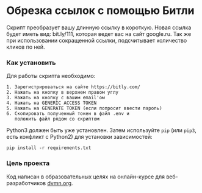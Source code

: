# Обрезка ссылок с помощью Битли

Скрипт преобразует вашу длинную ссылку в короткую. Новая ссылка будет иметь вид: bit.ly/111, которая ведет вас на сайт
google.ru. Так же при использовании сокращенной ссылки, подсчитывает количество кликов по ней. 

### Как установить

Для работы скрипта необходимо: 
```
1. Зарегистрироваться на сайте https://bitly.com/ 
2. Нажать на кнопку в верхнем правом углу
3. Нажать на кнопку с вашим email'ом
4. Нажать на GENERIC ACCESS TOKEN
5. Нажать на GENERATE TOKEN (если попросит ввести пароль)
6. Скопировать полученный токен в файл .env и 
   положить файл рядом со скриптом
```
Python3 должен быть уже установлен. 
Затем используйте `pip` (или `pip3`, есть конфликт с Python2) для установки зависимостей:
```
pip install -r requirements.txt
```

### Цель проекта

Код написан в образовательных целях на онлайн-курсе для веб-разработчиков [dvmn.org](https://dvmn.org/).